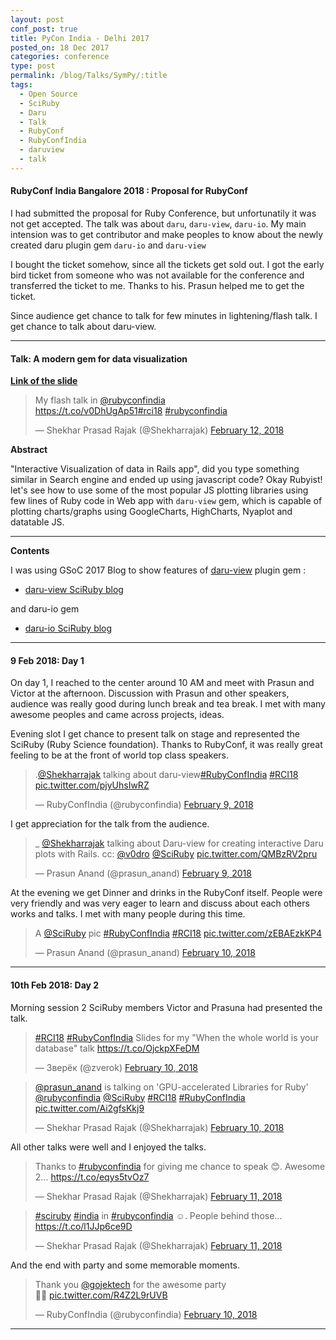```yaml
---
layout: post
conf_post: true
title: PyCon India - Delhi 2017
posted_on: 18 Dec 2017
categories: conference
type: post
permalink: /blog/Talks/SymPy/:title
tags:
  - Open Source
  - SciRuby
  - Daru
  - Talk
  - RubyConf
  - RubyConfIndia
  - daruview
  - talk
---
```



#### RubyConf India Bangalore 2018 : Proposal for RubyConf

I had submitted the proposal for Ruby Conference, but unfortunatily it was not get accepted. The talk was about 
`daru`, `daru-view`, `daru-io`. My main intension was to get contributor and make peoples to know about the newly
created daru plugin gem `daru-io` and `daru-view`

I bought the ticket somehow, since all the tickets get sold out. I got the early bird ticket from someone who was
not available for the conference and transferred the ticket to me. Thanks to his. Prasun helped me to get the ticket.

Since audience get chance to talk for few minutes in lightening/flash talk. I get chance to talk about daru-view.


-------------------------------------------------

#### Talk: A modern gem for data visualization

**[Link of the slide](https://slides.com/shekharrajak/beauty-of-javascript-charts-using-daru-view/)**

<blockquote class="twitter-tweet" data-lang="en"><p lang="en" dir="ltr">My flash talk in <a href="https://twitter.com/rubyconfindia?ref_src=twsrc%5Etfw">@rubyconfindia</a><br> <a href="https://t.co/v0DhUgAp51">https://t.co/v0DhUgAp51</a><a href="https://twitter.com/hashtag/rci18?src=hash&amp;ref_src=twsrc%5Etfw">#rci18</a> <a href="https://twitter.com/hashtag/rubyconfindia?src=hash&amp;ref_src=twsrc%5Etfw">#rubyconfindia</a></p>&mdash; Shekhar Prasad Rajak (@Shekharrajak) <a href="https://twitter.com/Shekharrajak/status/962957489548361728?ref_src=twsrc%5Etfw">February 12, 2018</a></blockquote>
<script async src="https://platform.twitter.com/widgets.js" charset="utf-8"></script>


**Abstract**

"Interactive Visualization of data in Rails app", did you type something similar in Search engine and ended up using javascript code? Okay Rubyist! let's see how to use some of the most popular JS plotting libraries using few lines of Ruby code in Web app with `daru-view` gem, which is capable of plotting charts/graphs using GoogleCharts, HighCharts, Nyaplot and datatable JS.

-----------------------------------------------

**Contents**

I was using GSoC 2017 Blog to show features of [daru-view](https://github.com/SciRuby/daru-view) plugin gem :

* [daru-view SciRuby blog](http://sciruby.com/blog/2017/09/01/gsoc-2017-data-visualization-using-daru-view/)

and daru-io gem

* [daru-io SciRuby blog](http://sciruby.com/blog/2017/08/29/gsoc-2017-support-to-import-export-of-more-formats/)


-------------------------------------------------

#### 9 Feb 2018: Day 1

On day 1, I reached to the center around 10 AM and meet with Prasun and Victor at the afternoon. Discussion with Prasun and other speakers, audience was really good during lunch break and tea break. I met with many awesome peoples and came across projects, ideas.

Evening slot I get chance to present talk on stage and represented the SciRuby (Ruby Science foundation). Thanks to RubyConf, it was really great feeling to be at the front of world top class speakers.

<blockquote class="twitter-tweet" data-lang="en"><p lang="en" dir="ltr">.<a href="https://twitter.com/Shekharrajak?ref_src=twsrc%5Etfw">@Shekharrajak</a> talking about daru-view<a href="https://twitter.com/hashtag/RubyConfIndia?src=hash&amp;ref_src=twsrc%5Etfw">#RubyConfIndia</a> <a href="https://twitter.com/hashtag/RCI18?src=hash&amp;ref_src=twsrc%5Etfw">#RCI18</a> <a href="https://t.co/pjyUhsIwRZ">pic.twitter.com/pjyUhsIwRZ</a></p>&mdash; RubyConfIndia (@rubyconfindia) <a href="https://twitter.com/rubyconfindia/status/961914732994154496?ref_src=twsrc%5Etfw">February 9, 2018</a></blockquote>
<script async src="https://platform.twitter.com/widgets.js" charset="utf-8"></script>


I get appreciation for the talk from the audience.

<blockquote class="twitter-tweet" data-lang="en"><p lang="en" dir="ltr">_ <a href="https://twitter.com/Shekharrajak?ref_src=twsrc%5Etfw">@Shekharrajak</a> talking about Daru-view for creating interactive Daru  plots with Rails. cc: <a href="https://twitter.com/v0dro?ref_src=twsrc%5Etfw">@v0dro</a> <a href="https://twitter.com/SciRuby?ref_src=twsrc%5Etfw">@SciRuby</a> <a href="https://t.co/QMBzRV2pru">pic.twitter.com/QMBzRV2pru</a></p>&mdash; Prasun Anand (@prasun_anand) <a href="https://twitter.com/prasun_anand/status/961915671268347904?ref_src=twsrc%5Etfw">February 9, 2018</a></blockquote>
<script async src="https://platform.twitter.com/widgets.js" charset="utf-8"></script>




At the evening we get Dinner and drinks in the RubyConf itself. People were very friendly and was very eager to learn and discuss about each others works and talks. I met with many people during this time.

<blockquote class="twitter-tweet" data-lang="en"><p lang="en" dir="ltr">A <a href="https://twitter.com/SciRuby?ref_src=twsrc%5Etfw">@SciRuby</a> pic <a href="https://twitter.com/hashtag/RubyConfIndia?src=hash&amp;ref_src=twsrc%5Etfw">#RubyConfIndia</a> <a href="https://twitter.com/hashtag/RCI18?src=hash&amp;ref_src=twsrc%5Etfw">#RCI18</a> <a href="https://t.co/zEBAEzkKP4">pic.twitter.com/zEBAEzkKP4</a></p>&mdash; Prasun Anand (@prasun_anand) <a href="https://twitter.com/prasun_anand/status/962293776315117569?ref_src=twsrc%5Etfw">February 10, 2018</a></blockquote>
<script async src="https://platform.twitter.com/widgets.js" charset="utf-8"></script>



-------------------------------------------------

#### 10th Feb 2018: Day 2

Morning session 2 SciRuby members Victor and Prasuna had presented the talk. 

<blockquote class="twitter-tweet" data-lang="en"><p lang="en" dir="ltr"><a href="https://twitter.com/hashtag/RCI18?src=hash&amp;ref_src=twsrc%5Etfw">#RCI18</a> <a href="https://twitter.com/hashtag/RubyConfIndia?src=hash&amp;ref_src=twsrc%5Etfw">#RubyConfIndia</a> Slides for my &quot;When the whole world is your database&quot; talk <a href="https://t.co/OjckpXFeDM">https://t.co/OjckpXFeDM</a></p>&mdash; Зверёк (@zverok) <a href="https://twitter.com/zverok/status/962240286918295552?ref_src=twsrc%5Etfw">February 10, 2018</a></blockquote>
<script async src="https://platform.twitter.com/widgets.js" charset="utf-8"></script>

<blockquote class="twitter-tweet" data-lang="en"><p lang="en" dir="ltr"><a href="https://twitter.com/prasun_anand?ref_src=twsrc%5Etfw">@prasun_anand</a> is talking  on &#39;GPU-accelerated Libraries for Ruby&#39;  <a href="https://twitter.com/rubyconfindia?ref_src=twsrc%5Etfw">@rubyconfindia</a> <a href="https://twitter.com/SciRuby?ref_src=twsrc%5Etfw">@SciRuby</a> <a href="https://twitter.com/hashtag/RCI18?src=hash&amp;ref_src=twsrc%5Etfw">#RCI18</a> <a href="https://twitter.com/hashtag/RubyConfIndia?src=hash&amp;ref_src=twsrc%5Etfw">#RubyConfIndia</a> <a href="https://t.co/Ai2gfsKkj9">pic.twitter.com/Ai2gfsKkj9</a></p>&mdash; Shekhar Prasad Rajak (@Shekharrajak) <a href="https://twitter.com/Shekharrajak/status/962203049455316992?ref_src=twsrc%5Etfw">February 10, 2018</a></blockquote>
<script async src="https://platform.twitter.com/widgets.js" charset="utf-8"></script>

All other talks were well and I enjoyed the talks.

<blockquote class="twitter-tweet" data-lang="en"><p lang="en" dir="ltr">Thanks to <a href="https://twitter.com/hashtag/rubyconfindia?src=hash&amp;ref_src=twsrc%5Etfw">#rubyconfindia</a> for giving me chance to speak 😊.  Awesome 2… <a href="https://t.co/eqys5tvOz7">https://t.co/eqys5tvOz7</a></p>&mdash; Shekhar Prasad Rajak (@Shekharrajak) <a href="https://twitter.com/Shekharrajak/status/962589165111201792?ref_src=twsrc%5Etfw">February 11, 2018</a></blockquote>
<script async src="https://platform.twitter.com/widgets.js" charset="utf-8"></script>


<blockquote class="twitter-tweet" data-lang="en"><p lang="en" dir="ltr"><a href="https://twitter.com/hashtag/sciruby?src=hash&amp;ref_src=twsrc%5Etfw">#sciruby</a> <a href="https://twitter.com/hashtag/india?src=hash&amp;ref_src=twsrc%5Etfw">#india</a> in <a href="https://twitter.com/hashtag/rubyconfindia?src=hash&amp;ref_src=twsrc%5Etfw">#rubyconfindia</a> ☺️. People behind those… <a href="https://t.co/l1JJp6ce9D">https://t.co/l1JJp6ce9D</a></p>&mdash; Shekhar Prasad Rajak (@Shekharrajak) <a href="https://twitter.com/Shekharrajak/status/962586802409361408?ref_src=twsrc%5Etfw">February 11, 2018</a></blockquote>
<script async src="https://platform.twitter.com/widgets.js" charset="utf-8"></script>


And the end with party and some memorable moments.

<blockquote class="twitter-tweet" data-lang="en"><p lang="en" dir="ltr">Thank you <a href="https://twitter.com/gojektech?ref_src=twsrc%5Etfw">@gojektech</a> for the awesome party <br>🎉🎉 <a href="https://t.co/R4Z2L9rUVB">pic.twitter.com/R4Z2L9rUVB</a></p>&mdash; RubyConfIndia (@rubyconfindia) <a href="https://twitter.com/rubyconfindia/status/962308955811717120?ref_src=twsrc%5Etfw">February 10, 2018</a></blockquote>
<script async src="https://platform.twitter.com/widgets.js" charset="utf-8"></script>



-------------------------------------------------

